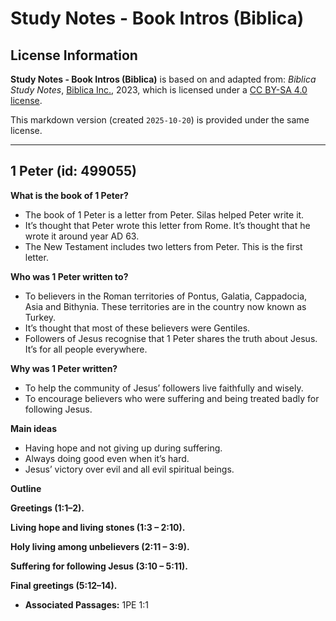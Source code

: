 # Study Notes - Book Intros (Biblica)

## License Information

**Study Notes - Book Intros (Biblica)** is based on and adapted from: _Biblica Study Notes_, [Biblica Inc.](https://www.biblica.com/), 2023, which is licensed under a [CC BY-SA 4.0 license](https://creativecommons.org/licenses/by-sa/4.0/legalcode.en).

This markdown version (created `2025-10-20`) is provided under the same license.



--------------------------------

## 1 Peter (id: 499055)

**What is the book of 1 Peter?**

* The book of 1 Peter is a letter from Peter. Silas helped Peter write it.
* It’s thought that Peter wrote this letter from Rome. It’s thought that he wrote it around year AD 63\.
* The New Testament includes two letters from Peter. This is the first letter.

**Who was 1 Peter written to?**

* To believers in the Roman territories of Pontus, Galatia, Cappadocia, Asia and Bithynia. These territories are in the country now known as Turkey.
* It’s thought that most of these believers were Gentiles.
* Followers of Jesus recognise that 1 Peter shares the truth about Jesus. It’s for all people everywhere.

**Why was 1 Peter written?**

* To help the community of Jesus’ followers live faithfully and wisely.
* To encourage believers who were suffering and being treated badly for following Jesus.

**Main ideas**

* Having hope and not giving up during suffering.
* Always doing good even when it’s hard.
* Jesus’ victory over evil and all evil spiritual beings.

**Outline**

**Greetings (1:1–2\).**

**Living hope and living stones (1:3 – 2:10\).**

**Holy living among unbelievers (2:11 – 3:9\).**

**Suffering for following Jesus (3:10 – 5:11\).**

**Final greetings (5:12–14\).**

* **Associated Passages:** 1PE 1:1

